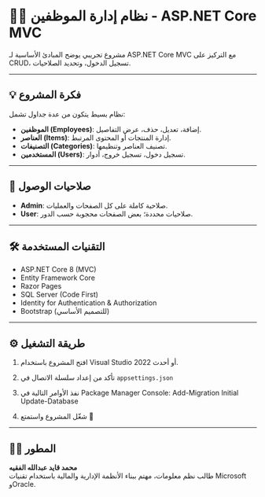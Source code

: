 # 🧑‍💼 نظام إدارة الموظفين - ASP.NET Core MVC

مشروع تجريبي يوضح المبادئ الأساسية لـ ASP.NET Core MVC مع التركيز على CRUD، تسجيل الدخول، وتحديد الصلاحيات.

---

## 💡 فكرة المشروع

نظام بسيط يتكون من عدة جداول تشمل:

- **الموظفين (Employees)**: إضافة، تعديل، حذف، عرض التفاصيل.
- **العناصر (Items)**: إدارة المنتجات أو المحتوى المرتبط.
- **التصنيفات (Categories)**: تصنيف العناصر وتنظيمها.
- **المستخدمين (Users)**: تسجيل دخول، تسجيل خروج، أدوار.

---

## 🔐 صلاحيات الوصول

- **Admin**: صلاحية كاملة على كل الصفحات والعمليات.
- **User**: صلاحيات محددة؛ بعض الصفحات محجوبة حسب الدور.

---

## 🛠️ التقنيات المستخدمة

- ASP.NET Core 8 (MVC)
- Entity Framework Core
- Razor Pages
- SQL Server (Code First)
- Identity for Authentication & Authorization
- Bootstrap (للتصميم الأساسي)

---

## ⚙️ طريقة التشغيل

1. افتح المشروع باستخدام Visual Studio 2022 أو أحدث.
2. تأكد من إعداد سلسلة الاتصال في `appsettings.json`
3. نفذ الأوامر التالية في Package Manager Console:
   Add-Migration Initial
   Update-Database

4. شغّل المشروع واستمتع 🎉

---

## 👨‍💻 المطور

**محمد قايد عبدالله الفقيه**  
طالب نظم معلومات، مهتم ببناء الأنظمة الإدارية والمالية باستخدام تقنيات Microsoft وOracle.

